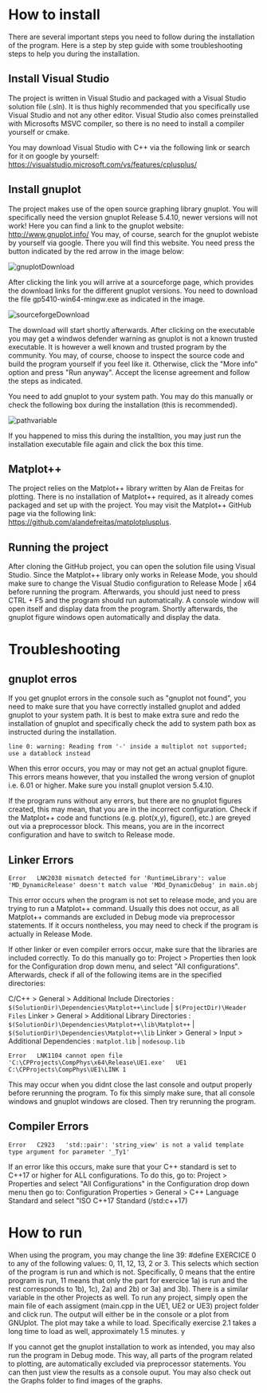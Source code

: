 # How to install
There are several important steps you need to follow during the installation of the program. 
Here is a step by step guide with some troubleshooting steps to help you during the installation.

## Install Visual Studio
The project is written in Visual Studio and packaged with a Visual Studio solution file (.sln). It is 
thus highly recommended that you specifically use Visual Studio and not any other editor. Visual Studio
also comes preinstalled with Microsofts MSVC compiler, so there is no need to install a compiler yourself or
cmake. 

You may download Visual Studio with C++ via the following link or search for it on google by yourself:
https://visualstudio.microsoft.com/vs/features/cplusplus/

## Install gnuplot
The project makes use of the open source graphing library gnuplot. You will specifically need the version 
gnuplot Release 5.4.10, newer versions will not work! Here you can find a link to the gnuplot website:
http://www.gnuplot.info/
You may, of course, search for the gnuplot webiste by yourself via google. There you will find this 
website. You need press the button indicated by the red arrow in the image below:

![gnuplotDownload](https://github.com/user-attachments/assets/952cdef6-552f-40cd-a270-ace1086ff95f)

After clicking the link you will arrive at a sourceforge page, which provides the download links for 
the different gnuplot versions. You need to download the file gp5410-win64-mingw.exe as indicated in 
the image.

![sourceforgeDownload](https://github.com/user-attachments/assets/660612fe-6379-469d-b152-1a7d32c90b4d)

The download will start shortly afterwards. After clicking on the executable you may get a windwos defender 
warning as gnuplot is not a known trusted executable. It is however a well known and trusted program by 
the community. You may, of course, choose to inspect the source code and build the program yourself if you 
feel like it. Otherwise, click the "More info" option and press "Run anyway". Accept the license agreement
and follow the steps as indicated. 

You need to add gnuplot to your system path. You may do this manually or check the following box during the 
installation (this is recommended).

![pathvariable](https://github.com/user-attachments/assets/c7a467a2-55da-412a-8b4d-50a7067bf23f)

If you happened to miss this during the installtion, you may just run the installation executable file again
and click the box this time.

## Matplot++
The project relies on the Matplot++ library written by Alan de Freitas for plotting. There is no installation of 
Matplot++ required, as it already comes packaged and set up with the project. You may visit the Matplot++ GitHub
page via the following link: https://github.com/alandefreitas/matplotplusplus.

## Running the project
After cloning the GitHub project, you can open the solution file using Visual Studio. Since the Matplot++ library
only works in Release Mode, you should make sure to change the Visual Studio configuration to Release Mode | x64 before
running the program. Afterwards, you should just need to press CTRL + F5 and the program should run automatically. 
A console window will open itself and display data from the program. Shortly afterwards, the gnuplot figure
windows open automatically and display the data. 

# Troubleshooting
## gnuplot erros
If you get gnuplot errors in the console such as "gnuplot not found", you need to make sure that you have correctly
installed gnuplot and added gnuplot to your system path. It is best to make extra sure and redo the installation
of gnuplot and specifically check the add to system path box as instructed during the installation.

    line 0: warning: Reading from '-' inside a multiplot not supported; use a datablock instead

When this error occurs, you may or may not get an actual gnuplot figure. This errors means however, that you 
installed the wrong version of gnuplot i.e. 6.01 or higher. Make sure you install gnuplot version 5.4.10.

If the program runs without any errors, but there are no gnuplot figures created, this may mean, that you are in 
the incorrect configuration. Check if the Matplot++ code and functions (e.g. plot(x,y), figure(), etc.) are greyed out 
via a preprocessor block. This means, you are in the incorrect configuration and have to switch to Release mode.

## Linker Errors

    Error	LNK2038	mismatch detected for 'RuntimeLibrary': value 'MD_DynamicRelease' doesn't match value 'MDd_DynamicDebug' in main.obj	

This error occurs when the program is not set to release mode, and you are trying to run a Matplot++ command. Usually this does 
not occur, as all Matplot++ commands are excluded in Debug mode via preprocessor statements. If it occurs nontheless, you may 
need to check if the program is actually in Release Mode. 

If other linker or even compiler errors occur, make sure that the libraries are included correctly. To do this manually
go to: Project > Properties then look for the Configuration drop down menu, and select "All configurations". Afterwards, check if 
all of the following items are in the specified directories:

C/C++ > General > Additional Include Directories : `$(SolutionDir)\Dependencies\Matplot++\include` | `$(ProjectDir)\Header Files`
Linker > General > Additional Library Directories : `$(SolutionDir)\Dependencies\Matplot++\lib\Matplot++` | `$(SolutionDir)\Dependencies\Matplot++\lib`
Linker > General > Input > Additional Dependencies : `matplot.lib` | `nodesoup.lib`

    Error	LNK1104	cannot open file 'C:\CPProjects\CompPhys\x64\Release\UE1.exe'	UE1	C:\CPProjects\CompPhys\UE1\LINK	1		

This may occur when you didnt close the last console and output properly before rerunning the program. To fix this
simply make sure, that all console windows and gnuplot windows are closed. Then try rerunning the program.

## Compiler Errors

    Error	C2923	'std::pair': 'string_view' is not a valid template type argument for parameter '_Ty1'	

If an error like this occurs, make sure that your C++ standard is set to C++17 or higher for ALL configurations.
To do this, go to: 
Project > Properties and select "All Configurations" in the Configuration drop down menu then go to:
Configuration Properties > General > C++ Language Standard and select "ISO C++17 Standard (/std:c++17)

# How to run
When using the program, you may change the line 39: #define EXERCICE 0 to any of the following values: 0, 11, 12, 13, 2 or 3. This
selects which section of the program is run and which is not. Specifically, 0 means that the entire program is run, 11 means that
only the part for exercice 1a) is run and the rest corresponds to 1b), 1c), 2a) and 2b) or 3a) and 3b). There is a similar variable
in the other Projects as well. To run any project, simply open the main file of each assigment (main.cpp in the UE1, UE2 or UE3) 
project folder and click run. The output will either be in the console or a plot from GNUplot. The plot may take a while to load. 
Specifically exercise 2.1 takes a long time to load as well, approximately 1.5 minutes. y



If you cannot get the gnuplot installation to work as intended, you may also run the program in Debug mode. This way, all
parts of the program related to plotting, are automatically excluded via preprocessor statements. You can then just
view the results as a console ouput. You may also check out the Graphs folder to find images of the graphs.

